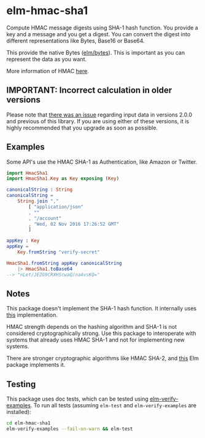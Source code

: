 # elm-hmac-sha1

Compute HMAC message digests using SHA-1 hash function. You provide a key and a
message and you get a digest. You can convert the digest into different representations
like Bytes, Base16 or Base64.

This provide the native Bytes ([elm/bytes](https://package.elm-lang.org/packages/elm/bytes/latest/)).
This is important as you can represent the data as you want.

More information of HMAC [here](https://en.wikipedia.org/wiki/HMAC).

## IMPORTANT: Incorrect calculation in older versions

Please note that [there was an issue][issue-2] regarding input data
in versions 2.0.0 and previous of this library. If you are using either of these
versions, it is highly recommended that you upgrade as soon as possible.

[issue-2]: https://github.com/romariolopezc/elm-hmac-sha1/issues/2

## Examples

Some API's use the HMAC SHA-1 as Authentication, like Amazon or Twitter.

```elm
import HmacSha1
import HmacSha1.Key as Key exposing (Key)

canonicalString : String
canonicalString =
    String.join ","
        [ "application/json"
        , ""
        , "/account"
        , "Wed, 02 Nov 2016 17:26:52 GMT"
        ]

appKey : Key
appKey =
    Key.fromString "verify-secret"

HmacSha1.fromString appKey canonicalString
    |> HmacSha1.toBase64
--> "nLet/JEZG9CRXHScwaQ/na4vsKQ="
```

## Notes

This package doesn't implement the SHA-1 hash function. It internally uses [this](https://github.com/TSFoster/elm-sha1) implementation.

HMAC strength depends on the hashing algorithm and SHA-1 is not considered
cryptographically strong. Use this package to interoperate with systems that
already uses HMAC SHA-1 and not for implementing new systems.

There are stronger cryptographic algorithms like HMAC SHA-2, and [this](https://github.com/ktonon/elm-crypto) Elm package implements it.

## Testing

This package uses doc tests, which can be tested using [elm-verify-examples].
To run all tests (assuming `elm-test` and `elm-verify-examples` are installed):

```bash
cd elm-hmac-sha1
elm-verify-examples --fail-on-warn && elm-test
```

[elm-verify-examples]: https://github.com/stoeffel/elm-verify-examples
